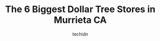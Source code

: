 ---
layout: ampstory
image: https://i0.wp.com/www.depkes.org/wp-content/uploads/2023/06/dollar-tree-0-in-murrieta-ca-1685967170.jpeg?resize=640,853
author: techidn
featured: false
description: Discover the impressive array of Dollar Tree options in Murrieta CA, where you can find 6 of the largest Dollar Tree establishments in the area. From renowned classics to hidden gems, Murrie
title: The 6 Biggest Dollar Tree Stores in Murrieta CA
cover:
   title: The 6 Biggest Dollar Tree Stores in Murrieta CA
   subtitle: Rickpate
   background: https://www.depkes.org/wp-content/uploads/2023/06/dollar-tree-0-in-murrieta-ca-1685967170.jpeg

pages: 
 - layout: thirds
   top: <h1>#1 Dollar Tree</h1>
   bottom: "<p>All the items the products the quality of them the variations all the variety The Selection everything is standard to a Dollar Tree store everything was fine. The only th</p>"
   background: https://www.depkes.org/wp-content/uploads/2023/06/dollar-tree-1-in-murrieta-ca-1685967171.jpeg
   backgroundblur: true
 - layout: thirds
   top: <h1>#2 Dollar Tree</h1>
   bottom: "<p>39865 Alta Murrieta Dr, Murrieta, CA 92563, United States</p>"
   background: https://www.depkes.org/wp-content/uploads/2023/06/dollar-tree-2-in-murrieta-ca-1685967171.jpeg
   cta:
      link: https://www.depkes.org/blog/the-6-biggest-dollar-tree-stores-in-murrieta-ca/
      text: The 6 Biggest Dollar Tree Stores in Murrieta CA
 - layout: thirds
   top: <h1>#3 Dollar Tree</h1>
   bottom: "<p>31741 Temecula Pkwy Suite A1, Temecula, CA 92592, United States</p>"
   background: https://www.depkes.org/wp-content/uploads/2023/06/dollar-tree-3-in-murrieta-ca-1685967172.jpeg
   cta:
      link: https://www.depkes.org/blog/the-6-biggest-dollar-tree-stores-in-murrieta-ca/
      text: The 6 Biggest Dollar Tree Stores in Murrieta CA
 - layout: thirds
   top: <h1>#4 Dollar Tree</h1>
   bottom: "<p>27714 Clinton Keith Rd, Murrieta, CA 92562, United States</p>"
   background: https://images.unsplash.com/photo-1531169509526-f8f1fdaa4a67?ixlib=rb-4.0.3&ixid=MnwxMjA3fDB8MHxwaG90by1wYWdlfHx8fGVufDB8fHx8&auto=format&fit=crop&w=640&h=853&q=80
   cta:
      link: https://www.depkes.org/blog/the-6-biggest-dollar-tree-stores-in-murrieta-ca/
      text: The 6 Biggest Dollar Tree Stores in Murrieta CA
 - layout: thirds
   top: <h1>#5 Dollar Tree</h1>
   bottom: "<p>30910 Benton Rd, Winchester, CA 92596, United States</p>"
   background: https://images.unsplash.com/photo-1534312527009-56c7016453e6?ixlib=rb-4.0.3&ixid=MnwxMjA3fDB8MHxwaG90by1wYWdlfHx8fGVufDB8fHx8&auto=format&fit=crop&w=640&h=853&q=80
   cta:
      link: https://www.depkes.org/blog/the-6-biggest-dollar-tree-stores-in-murrieta-ca/
      text: The 6 Biggest Dollar Tree Stores in Murrieta CA

 - layout: thirds
   middle: Continue reading...
   background: https://images.unsplash.com/photo-1557672172-298e090bd0f1?ixlib=rb-4.0.3&ixid=MnwxMjA3fDB8MHxwaG90by1wYWdlfHx8fGVufDB8fHx8&auto=format&fit=crop&w=640&h=853&q=80
   cta:
      link: https://www.depkes.org/blog/the-6-biggest-dollar-tree-stores-in-murrieta-ca/
      text: The 6 Biggest Dollar Tree Stores in Murrieta CA
      
---